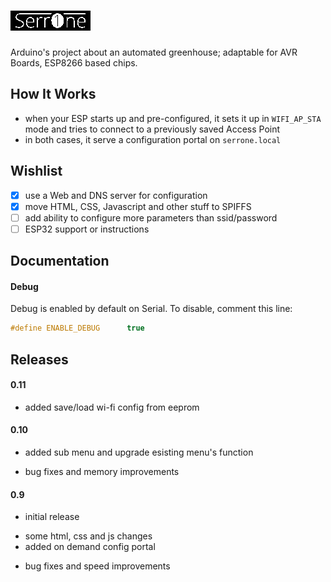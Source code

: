 # ![SerrOne](https://raw.githubusercontent.com/claudio-perrotta/SerrOne/master/SerrOne/data/logo.bmp)
Arduino's project about an automated greenhouse; adaptable for AVR Boards, ESP8266 based chips.

## How It Works
- when your ESP starts up and pre-configured, it sets it up in `WIFI_AP_STA` mode and tries to connect to a previously saved Access Point
- in both cases, it serve a configuration portal on `serrone.local`

## Wishlist
- [x] use a Web and DNS server for configuration
- [x] move HTML, CSS, Javascript and other stuff to SPIFFS
- [ ] add ability to configure more parameters than ssid/password
- [ ] ESP32 support or instructions

## Documentation

#### Debug
Debug is enabled by default on Serial. To disable, comment this line:
```cpp
#define ENABLE_DEBUG      true
```

## Releases

#### 0.11
+ added save/load wi-fi config from eeprom

#### 0.10
+ added sub menu and upgrade esisting menu's function
- bug fixes and memory improvements

#### 0.9
* initial release
+ some html, css and js changes
+ added on demand config portal
- bug fixes and speed improvements
